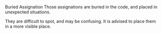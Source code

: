 Buried Assignation
Those assignations are buried in the code, and placed in unexpected situations. 

They are difficult to spot, and may be confusing. It is advised to place them in a more visible place.

<?php

// $b may be assigned before processing $a
$a = $c && ($b = 2);

// legit syntax, but the double assignation is not obvious.
for($i = 2, $j = 3; $j < 10; $j++) {
    
}
?>

